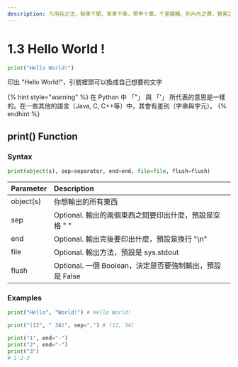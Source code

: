 ```yaml
---
description: 凡用兵之法，馳車千駟，革車千乘，帶甲十萬，千里饋糧，則內外之費，賓客之用，膠漆之材，車甲之奉，日費千金，然後十萬之師舉矣。【作戰篇】
---
```


# 1.3 Hello World !

```python
print("Hello World!")
```



印出 "Hello World!"，引號裡頭可以換成自己想要的文字

{% hint style="warning" %}
在 Python 中 「"」 與 「'」 所代表的意思是一樣的。在一些其他的語言（Java, C, C++等）中，其會有差別（字串與字元）。
{% endhint %}

## print\(\) Function

### Syntax

```python
print(object(s), sep=separator, end=end, file=file, flush=flush)
```

| Parameter | Description |
| :--- | :--- |
| object\(s\) | 你想輸出的所有東西 |
| sep | Optional. 輸出的兩個東西之間要印出什麼，預設是空格 " " |
| end | Optional. 輸出完後要印出什麼，預設是換行 "\n" |
| file | Optional. 輸出方法，預設是 sys.stdout |
| flush | Optional. 一個 Boolean，決定是否要強制輸出，預設是 False |

### Examples

```python
print("Hello", "World!") # Hello World!
```

```python
print("(12", " 34)", sep=",") # (12, 34)
```

```python
print("1", end="-")
print("2", end="-")
print("3")
# 1-2-3
```



